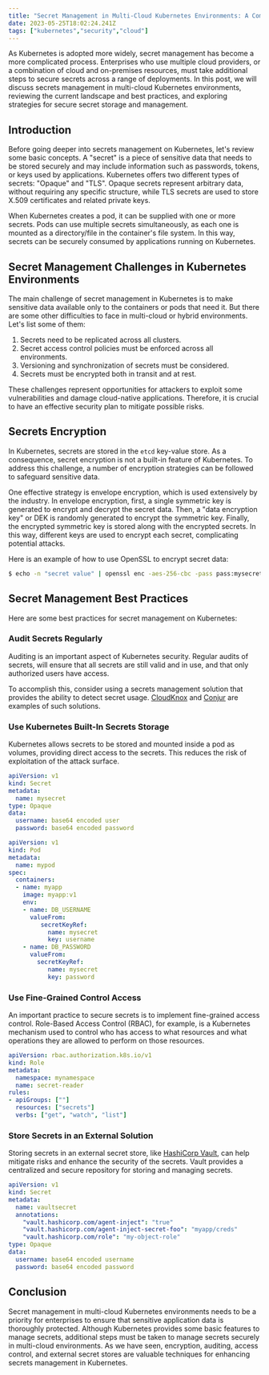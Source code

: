 ```yaml
---
title: "Secret Management in Multi-Cloud Kubernetes Environments: A Comprehensive Guide"
date: 2023-05-25T18:02:24.241Z
tags: ["kubernetes","security","cloud"]
---
```



As Kubernetes is adopted more widely, secret management has become a more complicated process. Enterprises who use multiple cloud providers, or a combination of cloud and on-premises resources, must take additional steps to secure secrets across a range of deployments. In this post, we will discuss secrets management in multi-cloud Kubernetes environments, reviewing the current landscape and best practices, and exploring strategies for secure secret storage and management.

## Introduction

Before going deeper into secrets management on Kubernetes, let's review some basic concepts. A "secret" is a piece of sensitive data that needs to be stored securely and may include information such as passwords, tokens, or keys used by applications. Kubernetes offers two different types of secrets: "Opaque" and "TLS". Opaque secrets represent arbitrary data, without requiring any specific structure, while TLS secrets are used to store X.509 certificates and related private keys.

When Kubernetes creates a pod, it can be supplied with one or more secrets. Pods can use multiple secrets simultaneously, as each one is mounted as a directory/file in the container's file system. In this way, secrets can be securely consumed by applications running on Kubernetes.

## Secret Management Challenges in Kubernetes Environments

The main challenge of secret management in Kubernetes is to make sensitive data available only to the containers or pods that need it. But there are some other difficulties to face in multi-cloud or hybrid environments. Let's list some of them:

1. Secrets need to be replicated across all clusters.
2. Secret access control policies must be enforced across all environments.
3. Versioning and synchronization of secrets must be considered.
4. Secrets must be encrypted both in transit and at rest.

These challenges represent opportunities for attackers to exploit some vulnerabilities and damage cloud-native applications. Therefore, it is crucial to have an effective security plan to mitigate possible risks.

## Secrets Encryption

In Kubernetes, secrets are stored in the `etcd` key-value store. As a consequence, secret encryption is not a built-in feature of Kubernetes. To address this challenge, a number of encryption strategies can be followed to safeguard sensitive data.

One effective strategy is envelope encryption, which is used extensively by the industry. In envelope encryption, first, a single symmetric key is generated to encrypt and decrypt the secret data. Then, a "data encryption key" or DEK is randomly generated to encrypt the symmetric key. Finally, the encrypted symmetric key is stored along with the encrypted secrets. In this way, different keys are used to encrypt each secret, complicating potential attacks.

Here is an example of how to use OpenSSL to encrypt secret data:

```bash
$ echo -n "secret value" | openssl enc -aes-256-cbc -pass pass:mysecret -base64
```

## Secret Management Best Practices

Here are some best practices for secret management on Kubernetes:

### Audit Secrets Regularly

Auditing is an important aspect of Kubernetes security. Regular audits of secrets, will ensure that all secrets are still valid and in use, and that only authorized users have access.

To accomplish this, consider using a secrets management solution that provides the ability to detect secret usage. [CloudKnox](https://cloudknox.io/) and [Conjur](https://www.conjur.org/) are examples of such solutions.

### Use Kubernetes Built-In Secrets Storage
Kubernetes allows secrets to be stored and mounted inside a pod as volumes, providing direct access to the secrets. This reduces the risk of exploitation of the attack surface.

```yaml
apiVersion: v1
kind: Secret
metadata:
  name: mysecret
type: Opaque
data:
  username: base64 encoded user
  password: base64 encoded password
```

```yaml
apiVersion: v1
kind: Pod
metadata:
  name: mypod
spec:
  containers:
  - name: myapp
    image: myapp:v1
    env:
    - name: DB_USERNAME
      valueFrom:
         secretKeyRef:
           name: mysecret
           key: username
    - name: DB_PASSWORD
      valueFrom:
        secretKeyRef:
           name: mysecret
           key: password
```

### Use Fine-Grained Control Access

An important practice to secure secrets is to implement fine-grained access control. Role-Based Access Control (RBAC), for example, is a Kubernetes mechanism used to control who has access to what resources and what operations they are allowed to perform on those resources. 

```yaml
apiVersion: rbac.authorization.k8s.io/v1
kind: Role
metadata:
  namespace: mynamespace
  name: secret-reader
rules:
- apiGroups: [""]
  resources: ["secrets"]
  verbs: ["get", "watch", "list"]
``` 

### Store Secrets in an External Solution

Storing secrets in an external secret store, like [HashiCorp Vault](https://www.vaultproject.io/), can help mitigate risks and enhance the security of the secrets. Vault provides a centralized and secure repository for storing and managing secrets.

```yaml
apiVersion: v1
kind: Secret
metadata:
  name: vaultsecret
  annotations:
    "vault.hashicorp.com/agent-inject": "true"
    "vault.hashicorp.com/agent-inject-secret-foo": "myapp/creds"
    "vault.hashicorp.com/role": "my-object-role"
type: Opaque
data:
  username: base64 encoded username
  password: base64 encoded password
```

## Conclusion

Secret management in multi-cloud Kubernetes environments needs to be a priority for enterprises to ensure that sensitive application data is thoroughly protected. Although Kubernetes provides some basic features to manage secrets, additional steps must be taken to manage secrets securely in multi-cloud environments. As we have seen, encryption, auditing, access control, and external secret stores are valuable techniques for enhancing secrets management in Kubernetes.